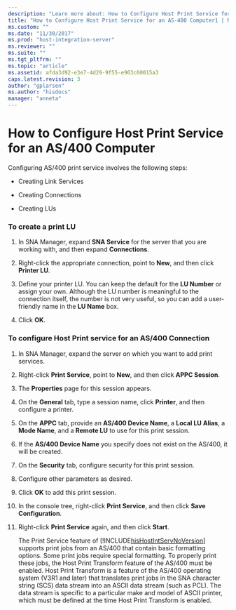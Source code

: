 ```yaml
---
description: "Learn more about: How to Configure Host Print Service for an AS/400 Computer"
title: "How to Configure Host Print Service for an AS-400 Computer1 | Microsoft Docs"
ms.custom: ""
ms.date: "11/30/2017"
ms.prod: "host-integration-server"
ms.reviewer: ""
ms.suite: ""
ms.tgt_pltfrm: ""
ms.topic: "article"
ms.assetid: afda3d92-e3e7-4d29-9f55-e903c60015a3
caps.latest.revision: 3
author: "gplarsen"
ms.author: "hisdocs"
manager: "anneta"
---
```

# How to Configure Host Print Service for an AS/400 Computer
Configuring AS/400 print service involves the following steps:  
  
-   Creating Link Services  
  
-   Creating Connections  
  
-   Creating LUs  
  
### To create a print LU  
  
1.  In SNA Manager, expand **SNA Service** for the server that you are working with, and then expand **Connections**.  
  
2.  Right-click the appropriate connection, point to **New**, and then click **Printer LU**.  
  
3.  Define your printer LU. You can keep the default for the **LU Number** or assign your own. Although the LU number is meaningful to the connection itself, the number is not very useful, so you can add a user-friendly name in the **LU Name** box.  
  
4.  Click **OK**.  
  
### To configure Host Print service for an AS/400 Connection  
  
1. In SNA Manager, expand the server on which you want to add print services.  
  
2. Right-click **Print Service**, point to **New**, and then click **APPC Session**.  
  
3. The **Properties** page for this session appears.  
  
4. On the **General** tab, type a session name, click **Printer**, and then configure a printer.  
  
5. On the **APPC** tab, provide an **AS/400 Device Name**, a **Local LU Alias**, a **Mode Name**, and a **Remote LU** to use for this print session.  
  
6. If the **AS/400 Device Name** you specify does not exist on the AS/400, it will be created.  
  
7. On the **Security** tab, configure security for this print session.  
  
8. Configure other parameters as desired.  
  
9. Click **OK** to add this print session.  
  
10. In the console tree, right-click **Print Service**, and then click **Save Configuration**.  
  
11. Right-click **Print Service** again, and then click **Start**.  
  
    The Print Service feature of [!INCLUDE[hisHostIntServNoVersion](../includes/hishostintservnoversion-md.md)] supports print jobs from an AS/400 that contain basic formatting options. Some print jobs require special formatting. To properly print these jobs, the Host Print Transform feature of the AS/400 must be enabled. Host Print Transform is a feature of the AS/400 operating system (V3R1 and later) that translates print jobs in the SNA character string (SCS) data stream into an ASCII data stream (such as PCL). The data stream is specific to a particular make and model of ASCII printer, which must be defined at the time Host Print Transform is enabled.
